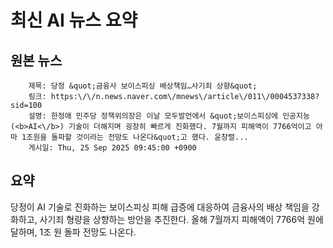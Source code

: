 # 최신 AI 뉴스 요약

## 원본 뉴스
		제목: 당정 &quot;금융사 보이스피싱 배상책임…사기죄 상향&quot;
		링크: https:\/\/n.news.naver.com\/mnews\/article\/011\/0004537338?sid=100
		설명: 한정애 민주당 정책위의장은 이날 모두발언에서 &quot;보이스피싱에 인공지능(<b>AI<\/b>) 기술이 더해지며 굉장히 빠르게 진화했다. 7월까지 피해액이 7766억이고 아마 1조원을 돌파할 것이라는 전망도 나온다&quot;고 했다. 윤창렬... 
		게시일: Thu, 25 Sep 2025 09:45:00 +0900


## 요약
당정이 AI 기술로 진화하는 보이스피싱 피해 급증에 대응하여 금융사의 배상 책임을 강화하고, 사기죄 형량을 상향하는 방안을 추진한다. 올해 7월까지 피해액이 7766억 원에 달하며, 1조 원 돌파 전망도 나온다.
